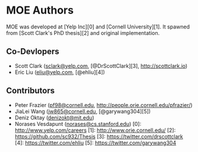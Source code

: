 MOE Authors
===========

MOE was developed at [Yelp Inc][0] and [Cornell University][1]. It spawned from [Scott Clark's PhD thesis][2] and original implementation.

Co-Devlopers
------------

- Scott Clark (sclark@yelp.com, [@DrScottClark][3], http://scottclark.io)
- Eric Liu (eliu@yelp.com, [@ehliu][4])

Contributors
------------

- Peter Frazier (pf98@cornell.edu, http://people.orie.cornell.edu/pfrazier/)
- JiaLei Wang (jw865@cornell.edu, [@garywang304][5])
- Deniz Oktay (denizokt@mit.edu)
- Norases Vesdapunt (norases@cs.stanford.edu)
[0]: http://www.yelp.com/careers
[1]: http://www.orie.cornell.edu/
[2]: https://github.com/sc932/Thesis
[3]: https://twitter.com/drscottclark
[4]: https://twitter.com/ehliu
[5]: https://twitter.com/garywang304
